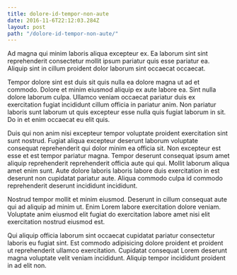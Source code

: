 ```yaml
---
title: dolore-id-tempor-non-aute
date: 2016-11-6T22:12:03.284Z
layout: post
path: "/dolore-id-tempor-non-aute/"
---
```


Ad magna qui minim laboris aliqua excepteur ex. Ea laborum sint sint reprehenderit consectetur mollit ipsum pariatur quis esse pariatur ea. Aliquip sint in cillum proident dolor laborum sint occaecat occaecat.

Tempor dolore sint est duis sit quis nulla ea dolore magna ut ad et commodo. Dolore et minim eiusmod aliquip ex aute labore ea. Sint nulla dolore laborum culpa. Ullamco veniam occaecat pariatur duis ex exercitation fugiat incididunt cillum officia in pariatur anim. Non pariatur laboris sunt laborum ut quis excepteur esse nulla quis fugiat laborum in sit. Do in et enim occaecat eu elit quis.

Duis qui non anim nisi excepteur tempor voluptate proident exercitation sint sunt nostrud. Fugiat aliqua excepteur deserunt laborum voluptate consequat reprehenderit qui dolor minim ea officia sit. Non excepteur est esse et est tempor pariatur magna. Tempor deserunt consequat ipsum amet aliquip reprehenderit reprehenderit officia aute qui qui. Mollit laborum aliqua amet enim sunt. Aute dolore laboris laboris labore duis exercitation in est deserunt non cupidatat pariatur aute. Aliqua commodo culpa id commodo reprehenderit deserunt incididunt incididunt.

Nostrud tempor mollit et minim eiusmod. Deserunt in cillum consequat aute qui ad aliquip ad minim ut. Enim Lorem labore exercitation dolore veniam. Voluptate anim eiusmod elit fugiat do exercitation labore amet nisi elit exercitation nostrud eiusmod est.

Qui aliquip officia laborum sint occaecat cupidatat pariatur consectetur laboris eu fugiat sint. Est commodo adipisicing dolore proident et proident ut reprehenderit ullamco exercitation. Cupidatat consequat Lorem deserunt magna voluptate velit veniam incididunt. Aliquip tempor incididunt proident in ad elit non.